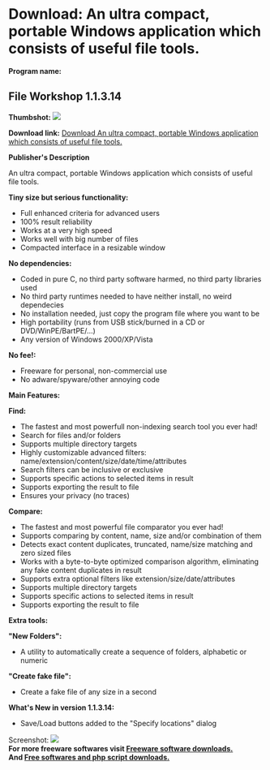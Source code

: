 # Download: An ultra compact, portable Windows application which consists of useful file tools.

**Program name:**

## File Workshop 1.1.3.14

  
**Thumbshot:** ![](http://www.freewarefiles.com/screenshot/fileworkshop_md.jpg)   
  
**Download link:** [Download An ultra compact, portable Windows application which consists of useful file tools.](http://freesoftwares.boysofts.com/File-Workshop_program_42968.html)  
  


**Publisher's Description**  
  


An ultra compact, portable Windows application which consists of useful file tools. 

**Tiny size but serious functionality:**

  * Full enhanced criteria for advanced users 
  * 100% result reliability 
  * Works at a very high speed 
  * Works well with big number of files 
  * Compacted interface in a resizable window 

**No dependencies:**

  * Coded in pure C, no third party software harmed, no third party libraries used 
  * No third party runtimes needed to have neither install, no weird dependecies 
  * No installation needed, just copy the program file where you want to be 
  * High portability (runs from USB stick/burned in a CD or DVD/WinPE/BartPE/...) 
  * Any version of Windows 2000/XP/Vista 

**No fee!:**

  * Freeware for personal, non-commercial use 
  * No adware/spyware/other annoying code 

**Main Features:**

**Find:**

  * The fastest and most powerfull non-indexing search tool you ever had! 
  * Search for files and/or folders 
  * Supports multiple directory targets 
  * Highly customizable advanced filters: name/extension/content/size/date/time/attributes 
  * Search filters can be inclusive or exclusive 
  * Supports specific actions to selected items in result 
  * Supports exporting the result to file 
  * Ensures your privacy (no traces) 

**Compare:**

  * The fastest and most powerful file comparator you ever had! 
  * Supports comparing by content, name, size and/or combination of them 
  * Detects exact content duplicates, truncated, name/size matching and zero sized files 
  * Works with a byte-to-byte optimized comparison algorithm, eliminating any fake content duplicates in result 
  * Supports extra optional filters like extension/size/date/attributes 
  * Supports multiple directory targets 
  * Supports specific actions to selected items in result 
  * Supports exporting the result to file 

**Extra tools:**

**"New Folders":**

  * A utility to automatically create a sequence of folders, alphabetic or numeric 

**"Create fake file":**

  * Create a fake file of any size in a second 

**What's New in version 1.1.3.14:**

  * Save/Load buttons added to the "Specify locations" dialog 

  
  
Screenshot: ![](http://www.freewarefiles.com/screenshot/fileworkshop.jpg)   
**For more freeware softwares visit [Freeware software downloads.](http://freesoftwares.boysofts.com/)**   
**And [Free softwares and php script downloads.](http://www.boysofts.com/)**
